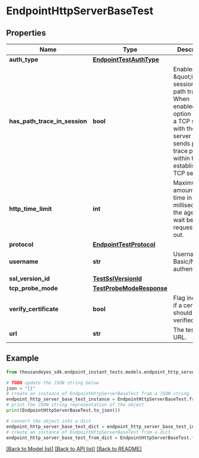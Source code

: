 # EndpointHttpServerBaseTest


## Properties

Name | Type | Description | Notes
------------ | ------------- | ------------- | -------------
**auth_type** | [**EndpointTestAuthType**](EndpointTestAuthType.md) |  | [optional] 
**has_path_trace_in_session** | **bool** | Enables \&quot;in session\&quot; path trace. When enabled, this option initiates a TCP session with the target server and sends path trace packets within the established TCP session. | [optional] 
**http_time_limit** | **int** | Maximum amount of time in milliseconds the agents wait before a request times out. | [optional] [default to 5000]
**protocol** | [**EndpointTestProtocol**](EndpointTestProtocol.md) |  | [optional] 
**username** | **str** | Username for Basic/NTLM authentication. | [optional] 
**ssl_version_id** | [**TestSslVersionId**](TestSslVersionId.md) |  | [optional] 
**tcp_probe_mode** | [**TestProbeModeResponse**](TestProbeModeResponse.md) |  | [optional] 
**verify_certificate** | **bool** | Flag indicating if a certificate should be verified. | [optional] [default to True]
**url** | **str** | The test target URL. | [optional] 

## Example

```python
from thousandeyes_sdk.endpoint_instant_tests.models.endpoint_http_server_base_test import EndpointHttpServerBaseTest

# TODO update the JSON string below
json = "{}"
# create an instance of EndpointHttpServerBaseTest from a JSON string
endpoint_http_server_base_test_instance = EndpointHttpServerBaseTest.from_json(json)
# print the JSON string representation of the object
print(EndpointHttpServerBaseTest.to_json())

# convert the object into a dict
endpoint_http_server_base_test_dict = endpoint_http_server_base_test_instance.to_dict()
# create an instance of EndpointHttpServerBaseTest from a dict
endpoint_http_server_base_test_from_dict = EndpointHttpServerBaseTest.from_dict(endpoint_http_server_base_test_dict)
```
[[Back to Model list]](../README.md#documentation-for-models) [[Back to API list]](../README.md#documentation-for-api-endpoints) [[Back to README]](../README.md)


